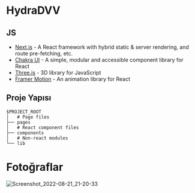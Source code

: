 # HydraDVV

## JS

- [Next.js](https://nextjs.org/) - A React framework with hybrid static & server rendering, and route pre-fetching, etc.
- [Chakra UI](https://chakra-ui.com/) - A simple, modular and accessible component library for React
- [Three.js](https://threejs.org/) - 3D library for JavaScript
- [Framer Motion](https://www.framer.com/motion/) - An animation library for React

## Proje Yapısı

```
$PROJECT_ROOT
│   # Page files
├── pages
│   # React component files
├── components
│   # Non-react modules
└── lib
```

# Fotoğraflar


![Screenshot_2022-08-21_21-20-33](https://user-images.githubusercontent.com/102397703/185805275-9053a099-bfa0-4f00-b8bc-721d04f25ec3.png)
